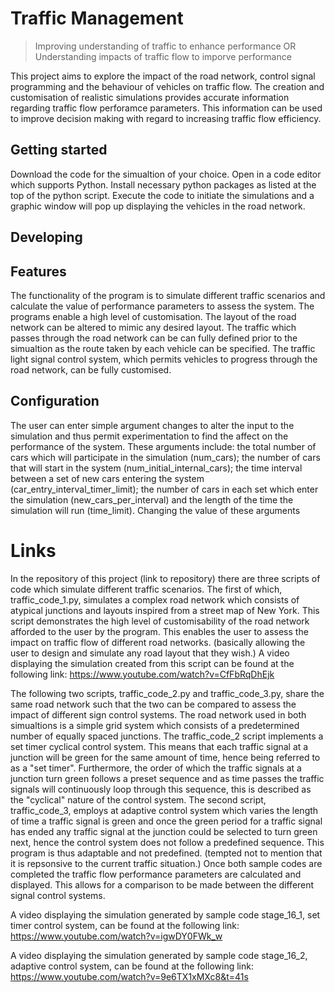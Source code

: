 # Traffic Management
> Improving understanding of traffic to enhance performance OR Understanding impacts of traffic flow to imporve performance

This project aims to explore the impact of the road network, control signal programming and the behaviour of vehicles on traffic flow.  The creation and customisation of realistic simulations provides accurate information regarding traffic flow perforamce parameters. This information can be used to improve decision making with regard to increasing traffic flow efficiency.

## Getting started

Download the code for the simualtion of your choice. 
Open in a code editor which supports Python.
Install necessary python packages as listed at the top of the python script.
Execute the code to initiate the simulations and a graphic window will pop up displaying the vehicles in the road network.

## Developing

## Features

The functionality of the program is to simulate different traffic scenarios and calculate the value of performance parameters to assess the system. The programs enable a high level of customisation. The layout of the road network can be altered to mimic any desired layout. The traffic which passes through the road network can be can fully defined prior to the simualtion as the route taken by each vehicle can be specified. The traffic light signal control system, which permits vehicles to progress through the road network, can be fully customised.

## Configuration
The user can enter simple argument changes to alter the input to the simulation and thus permit experimentation to find the affect on the performance of the system. These arguments include: the total number of cars which will participate in the simulation (num_cars); the number of cars that will start in the system (num_initial_internal_cars); the time interval between a set of new cars entering the system (car_entry_interval_timer_limit); the number of cars in each set which enter the simulation (new_cars_per_interval) and the length of the time the simulation will run (time_limit). Changing the value of these arguments 

# Links

In the repository of this project (link to repository) there are three scripts of code which simulate different traffic scenarios. The first of which, traffic_code_1.py, simulates a complex road network which consists of atypical junctions and layouts inspired from a street map of New York. This script demonstrates the high level of customisability of the road network afforded to the user by the program. This enables the user to assess the impact on traffic flow of different road networks. (basically allowing the user to design and simulate any road layout that they wish.)
A video displaying the simulation created from this script can be found at the following link: https://www.youtube.com/watch?v=CfFbRqDhEjk

The following two scripts, traffic_code_2.py and traffic_code_3.py, share the same road network such that the two can be compared to assess the impact of different sign control systems. The road network used in both simualtions is a simple grid system which consists of a predetermined number of equally spaced junctions. The traffic_code_2 script implements a set timer cyclical control system. This means that each traffic signal at a junction will be green for the same amount of time, hence being referred to as a "set timer". Furthermore, the order of which the traffic signals at a junction turn green follows a preset sequence and as time passes the traffic signals will continuously loop through this sequence, this is described as the "cyclical" nature of the control system. The second script, traffic_code_3, employs at adaptive control system which varies the length of time a traffic signal is green and once the green period for a traffic signal has ended any traffic signal at the junction could be selected to turn green next, hence the control system does not follow a predefined sequence. This program is thus adaptable and not predefined. (tempted not to mention that it is repsonsive to the current traffic situation.) Once both sample codes are completed the traffic flow performance parameters are calculated and displayed. This allows for a comparison to be made between the different signal control systems.

A video displaying the simulation generated by sample code stage_16_1, set timer control system, can be found at the following link: https://www.youtube.com/watch?v=igwDY0FWk_w

A video displaying the simulation generated by sample code stage_16_2, adaptive control system, can be found at the following link: https://www.youtube.com/watch?v=9e6TX1xMXc8&t=41s

